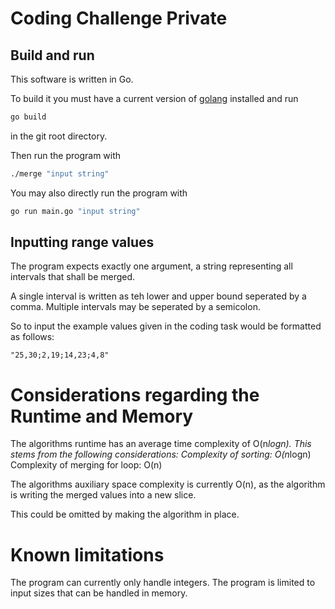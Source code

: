 # Coding Challenge Private
## Build and run
This software is written in Go.

To build it you must have a current version of [golang](https://go.dev/) installed and run

```bash
go build 
```
in the git root directory.

Then run the program with 
```bash
./merge "input string"
```
You may also directly run the program with 

```bash
go run main.go "input string"
```

## Inputting range values

The program expects exactly one argument, a string representing all intervals that shall be merged.

A single interval is written as teh lower and upper bound seperated by a comma.
Multiple intervals may be seperated by a semicolon.

So to input the example values given in the coding task would be formatted as follows:

```
"25,30;2,19;14,23;4,8"
```

# Considerations regarding the Runtime and Memory 
The algorithms runtime has an average time complexity of O(n*logn). 
This stems from the following considerations:
    Complexity of sorting: O(n*logn)
    Complexity of merging for loop: O(n)

The algorithms auxiliary space complexity is currently O(n),
as the algorithm is writing the merged values into a new slice.

This could be omitted by making the algorithm in place.

# Known limitations
The program can currently only handle integers.
The program is limited to input sizes that can be handled in memory.
